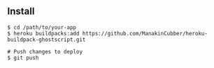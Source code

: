 ## Install

    $ cd /path/to/your-app
    $ heroku buildpacks:add https://github.com/ManakinCubber/heroku-buildpack-ghostscript.git

    # Push changes to deploy
    $ git push
